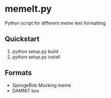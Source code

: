 # memeIt.py
  Python script for different meme text formatting

## Quickstart
  1. python setup.py build 
  2. python setup.py install 

## Formats
  * SpongeBob Mocking meme
  * DAMNIT <arg> box
